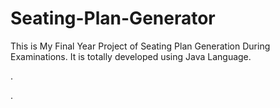 # Seating-Plan-Generator

This is My Final Year Project of Seating Plan Generation During Examinations. It is totally developed using Java Language.












.
























































































































































































































.







































